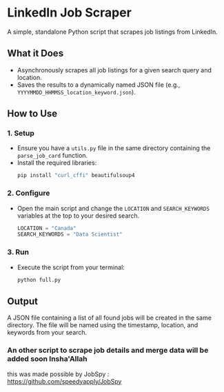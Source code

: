 # LinkedIn Job Scraper

A simple, standalone Python script that scrapes job listings from LinkedIn.

## What it Does

*   Asynchronously scrapes all job listings for a given search query and location.
*   Saves the results to a dynamically named JSON file (e.g., `YYYYMMDD_HHMMSS_location_keyword.json`).

## How to Use

### 1. Setup

*   Ensure you have a `utils.py` file in the same directory containing the `parse_job_card` function.
*   Install the required libraries:
    ```bash
    pip install "curl_cffi" beautifulsoup4
    ```

### 2. Configure

*   Open the main script and change the `LOCATION` and `SEARCH_KEYWORDS` variables at the top to your desired search.

    ```python
    LOCATION = "Canada"
    SEARCH_KEYWORDS = "Data Scientist"
    ```

### 3. Run

*   Execute the script from your terminal:
    ```bash
    python full.py
    ```

## Output

A JSON file containing a list of all found jobs will be created in the same directory. The file will be named using the timestamp, location, and keywords from your search.


### An other script to scrape job details and merge data will be added soon Insha'Allah
this was made possible by JobSpy : https://github.com/speedyapply/JobSpy
